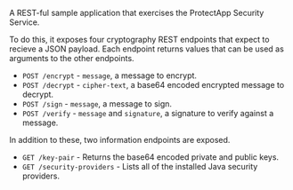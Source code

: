 A REST-ful sample application that exercises the ProtectApp Security Service.

To do this, it exposes four cryptography REST endpoints that expect to recieve a JSON payload. Each endpoint returns values that can be used as arguments to the other endpoints.

* `POST /encrypt` - `message`, a message to encrypt.
* `POST /decrypt` - `cipher-text`, a base64 encoded encrypted message to decrypt.
* `POST /sign` - `message`, a message to sign.
* `POST /verify` - `message` and `signature`, a signature to verify against a message.

In addition to these, two information endpoints are exposed.

* `GET /key-pair` - Returns the base64 encoded private and public keys.
* `GET /security-providers` - Lists all of the installed Java security providers.
